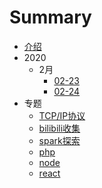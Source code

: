 # Summary

* [介绍](README.md)
* 2020
    * 2月
        * [02-23](pages/2020/2月/02-23.md)
        * [02-24](pages/2020/2月/02-24.md)
* 专题
    * [TCP/IP协议](pages/topic/TCP_IP.md)
    * [bilibili收集](pages/topic/bilibili.md)
    * [spark探索](pages/topic/spark.md)
    * [php](pages/topic/php.md)
    * [node](pages/topic/node.md)
    * [react](pages/topic/react.md)

